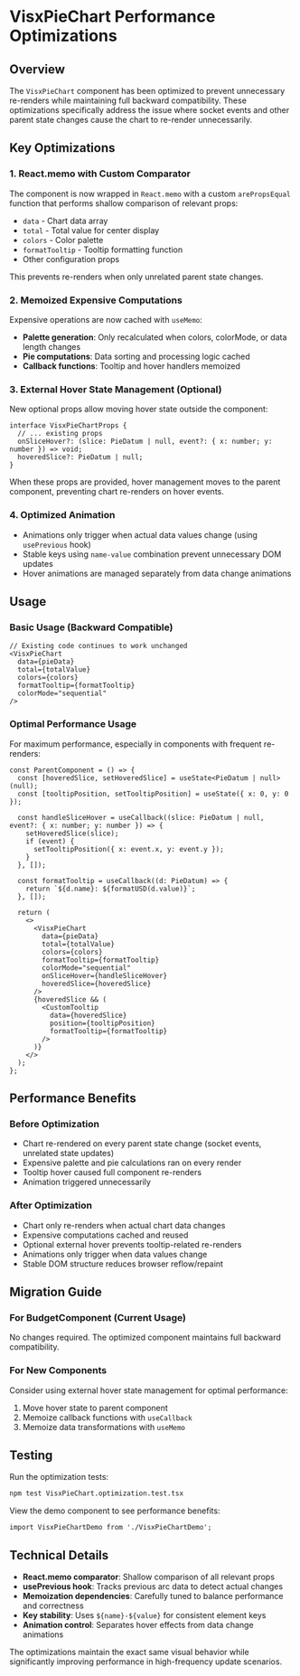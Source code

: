 # VisxPieChart Performance Optimizations

## Overview

The `VisxPieChart` component has been optimized to prevent unnecessary re-renders while maintaining full backward compatibility. These optimizations specifically address the issue where socket events and other parent state changes cause the chart to re-render unnecessarily.

## Key Optimizations

### 1. React.memo with Custom Comparator

The component is now wrapped in `React.memo` with a custom `arePropsEqual` function that performs shallow comparison of relevant props:

- `data` - Chart data array
- `total` - Total value for center display
- `colors` - Color palette
- `formatTooltip` - Tooltip formatting function
- Other configuration props

This prevents re-renders when only unrelated parent state changes.

### 2. Memoized Expensive Computations

Expensive operations are now cached with `useMemo`:

- **Palette generation**: Only recalculated when colors, colorMode, or data length changes
- **Pie computations**: Data sorting and processing logic cached
- **Callback functions**: Tooltip and hover handlers memoized

### 3. External Hover State Management (Optional)

New optional props allow moving hover state outside the component:

```tsx
interface VisxPieChartProps {
  // ... existing props
  onSliceHover?: (slice: PieDatum | null, event?: { x: number; y: number }) => void;
  hoveredSlice?: PieDatum | null;
}
```

When these props are provided, hover management moves to the parent component, preventing chart re-renders on hover events.

### 4. Optimized Animation

- Animations only trigger when actual data values change (using `usePrevious` hook)
- Stable keys using `name-value` combination prevent unnecessary DOM updates
- Hover animations are managed separately from data change animations

## Usage

### Basic Usage (Backward Compatible)

```tsx
// Existing code continues to work unchanged
<VisxPieChart
  data={pieData}
  total={totalValue}
  colors={colors}
  formatTooltip={formatTooltip}
  colorMode="sequential"
/>
```

### Optimal Performance Usage

For maximum performance, especially in components with frequent re-renders:

```tsx
const ParentComponent = () => {
  const [hoveredSlice, setHoveredSlice] = useState<PieDatum | null>(null);
  const [tooltipPosition, setTooltipPosition] = useState({ x: 0, y: 0 });

  const handleSliceHover = useCallback((slice: PieDatum | null, event?: { x: number; y: number }) => {
    setHoveredSlice(slice);
    if (event) {
      setTooltipPosition({ x: event.x, y: event.y });
    }
  }, []);

  const formatTooltip = useCallback((d: PieDatum) => {
    return `${d.name}: ${formatUSD(d.value)}`;
  }, []);

  return (
    <>
      <VisxPieChart
        data={pieData}
        total={totalValue}
        colors={colors}
        formatTooltip={formatTooltip}
        colorMode="sequential"
        onSliceHover={handleSliceHover}
        hoveredSlice={hoveredSlice}
      />
      {hoveredSlice && (
        <CustomTooltip
          data={hoveredSlice}
          position={tooltipPosition}
          formatTooltip={formatTooltip}
        />
      )}
    </>
  );
};
```

## Performance Benefits

### Before Optimization
- Chart re-rendered on every parent state change (socket events, unrelated state updates)
- Expensive palette and pie calculations ran on every render
- Tooltip hover caused full component re-renders
- Animation triggered unnecessarily

### After Optimization
- Chart only re-renders when actual chart data changes
- Expensive computations cached and reused
- Optional external hover prevents tooltip-related re-renders
- Animations only trigger when data values change
- Stable DOM structure reduces browser reflow/repaint

## Migration Guide

### For BudgetComponent (Current Usage)
No changes required. The optimized component maintains full backward compatibility.

### For New Components
Consider using external hover state management for optimal performance:

1. Move hover state to parent component
2. Memoize callback functions with `useCallback`
3. Memoize data transformations with `useMemo`

## Testing

Run the optimization tests:

```bash
npm test VisxPieChart.optimization.test.tsx
```

View the demo component to see performance benefits:

```tsx
import VisxPieChartDemo from './VisxPieChartDemo';
```

## Technical Details

- **React.memo comparator**: Shallow comparison of all relevant props
- **usePrevious hook**: Tracks previous arc data to detect actual changes
- **Memoization dependencies**: Carefully tuned to balance performance and correctness
- **Key stability**: Uses `${name}-${value}` for consistent element keys
- **Animation control**: Separates hover effects from data change animations

The optimizations maintain the exact same visual behavior while significantly improving performance in high-frequency update scenarios.